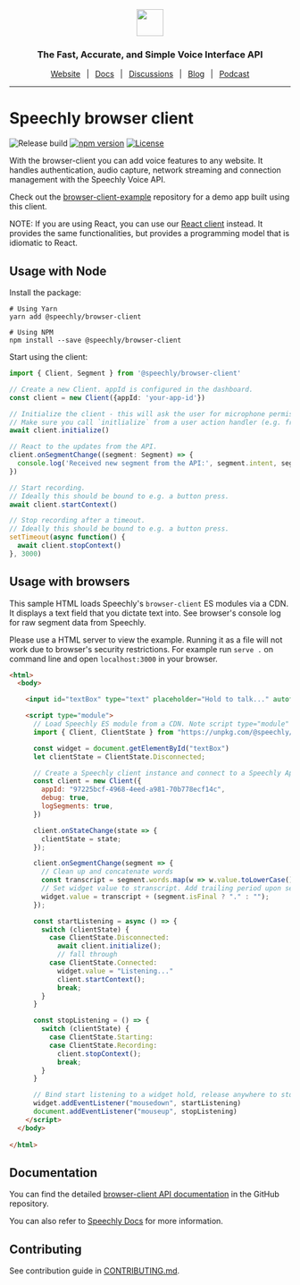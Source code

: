 <div align="center" markdown="1">
<a href="https://www.speechly.com">
   <img src="https://d33wubrfki0l68.cloudfront.net/f15fc952956e1952d6bd23661b7a7ee6b775faaa/c1b30/img/speechly-logo-duo-black.svg" height="48" />
</a>

### The Fast, Accurate, and Simple Voice Interface API

[Website](https://www.speechly.com/)
&ensp;|&ensp;
[Docs](https://docs.speechly.com/)
&ensp;|&ensp;
[Discussions](https://github.com/speechly/speechly/discussions)
&ensp;|&ensp;
[Blog](https://www.speechly.com/blog/)
&ensp;|&ensp;
[Podcast](https://anchor.fm/the-speechly-podcast)

---
</div>

# Speechly browser client

![Release build](https://github.com/speechly/browser-client/workflows/Release%20build/badge.svg?branch=master&event=release)
[![npm version](https://badge.fury.io/js/%40speechly%2Fbrowser-client.svg)](https://badge.fury.io/js/%40speechly%2Fbrowser-client)
[![License](http://img.shields.io/:license-mit-blue.svg)](LICENSE)

With the browser-client you can add voice features to any website. It handles authentication, audio capture, network streaming and connection management with the Speechly Voice API.

Check out the [browser-client-example](https://github.com/speechly/speechly/tree/main/examples/browser-client-example) repository for a demo app built using this client.

NOTE: If you are using React, you can use our [React client](https://github.com/speechly/speechly/libraries/react-client) instead. It provides the same functionalities, but provides a programming model that is idiomatic to React.

## Usage with Node

Install the package:

```shell
# Using Yarn
yarn add @speechly/browser-client

# Using NPM
npm install --save @speechly/browser-client
```

Start using the client:

```typescript
import { Client, Segment } from '@speechly/browser-client'

// Create a new Client. appId is configured in the dashboard.
const client = new Client({appId: 'your-app-id'})

// Initialize the client - this will ask the user for microphone permissions and establish the connection to Speechly API.
// Make sure you call `initlialize` from a user action handler (e.g. from a button press handler).
await client.initialize()

// React to the updates from the API.
client.onSegmentChange((segment: Segment) => {
  console.log('Received new segment from the API:', segment.intent, segment.entities, segment.words, segment.isFinal)
})

// Start recording.
// Ideally this should be bound to e.g. a button press.
await client.startContext()

// Stop recording after a timeout.
// Ideally this should be bound to e.g. a button press.
setTimeout(async function() {
  await client.stopContext()
}, 3000)
```

## Usage with browsers

This sample HTML loads Speechly's `browser-client` ES modules via a CDN. It displays a text field that you dictate text into. See browser's console log for raw segment data from Speechly.

Please use a HTML server to view the example. Running it as a file will not work due to browser's security restrictions. For example run `serve .` on command line and open `localhost:3000` in your browser.

```HTML
<html>
  <body>

    <input id="textBox" type="text" placeholder="Hold to talk..." autofocus>

    <script type="module">
      // Load Speechly ES module from a CDN. Note script type="module"
      import { Client, ClientState } from "https://unpkg.com/@speechly/browser-client/core/speechly.es.js"

      const widget = document.getElementById("textBox")
      let clientState = ClientState.Disconnected;

      // Create a Speechly client instance and connect to a Speechly App ID
      const client = new Client({
        appId: "97225bcf-4968-4eed-a981-70b778ecf14c",
        debug: true,
        logSegments: true,
      })

      client.onStateChange(state => {
        clientState = state;
      });

      client.onSegmentChange(segment => {
        // Clean up and concatenate words
        const transcript = segment.words.map(w => w.value.toLowerCase()).filter(w => w !== "").join(" ");
        // Set widget value to stranscript. Add trailing period upon segment end.
        widget.value = transcript + (segment.isFinal ? "." : "");
      });

      const startListening = async () => {
        switch (clientState) {
          case ClientState.Disconnected:
            await client.initialize();
            // fall through
          case ClientState.Connected:
            widget.value = "Listening..."
            client.startContext();
            break;
        }
      }

      const stopListening = () => {
        switch (clientState) {
          case ClientState.Starting:
          case ClientState.Recording:
            client.stopContext();
            break;
        }
      }

      // Bind start listening to a widget hold, release anywhere to stop
      widget.addEventListener("mousedown", startListening)
      document.addEventListener("mouseup", stopListening)
    </script>
  </body>
  
</html>
```

## Documentation

You can find the detailed [browser-client API documentation](docs/classes/_index_d_.client.md) in the GitHub repository.

You can also refer to [Speechly Docs](https://docs.speechly.com/?utm_source=github&utm_medium=browser-client&utm_campaign=text) for more information.

## Contributing

See contribution guide in [CONTRIBUTING.md](https://github.com/speechly/speechly/blob/main/CONTRIBUTING.md).

